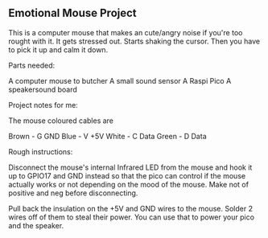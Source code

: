 ## Emotional Mouse Project

This is a computer mouse that makes an cute/angry noise if you're too rought with it. It gets stressed out. Starts shaking the cursor.
Then you have to pick it up and calm it down. 

Parts needed:

A computer mouse to butcher
A small sound sensor
A Raspi Pico
A speakersound board

Project notes for me:

The mouse coloured cables are

Brown - G   GND
Blue -  V   +5V
White - C   Data
Green - D   Data


Rough instructions:

Disconnect the mouse's internal Infrared LED from the mouse and hook it up to GPIO17 and GND instead so that the pico can control if the mouse actually works or not depending on the mood of the mouse. Make not of positive and neg before disconnecting.

Pull back the insulation on the +5V and GND wires to the mouse. Solder 2 wires off of them to steal their power. You can use that to power your pico and the speaker. 




